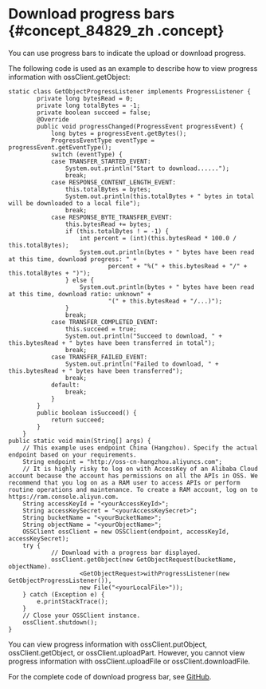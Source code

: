 # Download progress bars {#concept_84829_zh .concept}

You can use progress bars to indicate the upload or download progress.

The following code is used as an example to describe how to view progress information with ossClient.getObject:

```
static class GetObjectProgressListener implements ProgressListener {
        private long bytesRead = 0;
        private long totalBytes = -1;
        private boolean succeed = false;
        @Override
        public void progressChanged(ProgressEvent progressEvent) {
            long bytes = progressEvent.getBytes();
            ProgressEventType eventType = progressEvent.getEventType();
            switch (eventType) {
            case TRANSFER_STARTED_EVENT:
                System.out.println("Start to download......");
                break;
            case RESPONSE_CONTENT_LENGTH_EVENT:
                this.totalBytes = bytes;
                System.out.println(this.totalBytes + " bytes in total will be downloaded to a local file");
                break;
            case RESPONSE_BYTE_TRANSFER_EVENT:
                this.bytesRead += bytes;
                if (this.totalBytes ! = -1) {
                    int percent = (int)(this.bytesRead * 100.0 / this.totalBytes);
                    System.out.println(bytes + " bytes have been read at this time, download progress: " +
                            percent + "%(" + this.bytesRead + "/" + this.totalBytes + ")");
                } else {
                    System.out.println(bytes + " bytes have been read at this time, download ratio: unknown" +
                            "(" + this.bytesRead + "/...)");
                }
                break;
            case TRANSFER_COMPLETED_EVENT:
                this.succeed = true;
                System.out.println("Succeed to download, " + this.bytesRead + " bytes have been transferred in total");
                break;
            case TRANSFER_FAILED_EVENT:
                System.out.println("Failed to download, " + this.bytesRead + " bytes have been transferred");
                break;
            default:
                break;
            }
        }
        public boolean isSucceed() {
            return succeed;
        }
    }
public static void main(String[] args) { 
    // This example uses endpoint China (Hangzhou). Specify the actual endpoint based on your requirements.
    String endpoint = "http://oss-cn-hangzhou.aliyuncs.com";
    // It is highly risky to log on with AccessKey of an Alibaba Cloud account because the account has permissions on all the APIs in OSS. We recommend that you log on as a RAM user to access APIs or perform routine operations and maintenance. To create a RAM account, log on to https://ram.console.aliyun.com.
    String accessKeyId = "<yourAccessKeyId>";
    String accessKeySecret = "<yourAccessKeySecret>";
    String bucketName = "<yourBucketName>";
    String objectName = "<yourObjectName>";
    OSSClient ossClient = new OSSClient(endpoint, accessKeyId, accessKeySecret);
    try {            
            // Download with a progress bar displayed.
            ossClient.getObject(new GetObjectRequest(bucketName, objectName).
                    <GetObjectRequest>withProgressListener(new GetObjectProgressListener()),
                    new File("<yourLocalFile>"));
    } catch (Exception e) {
        e.printStackTrace();
    }
    // Close your OSSClient instance.
    ossClient.shutdown();
}
```

You can view progress information with ossClient.putObject, ossClient.getObject, or ossClient.uploadPart. However, you cannot view progress information with ossClient.uploadFile or ossClient.downloadFile.

For the complete code of download progress bar, see [GitHub](https://github.com/aliyun/aliyun-oss-java-sdk/blob/master/src/samples/GetProgressSample.java).

